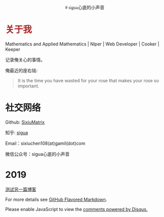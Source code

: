 <font face="FireBrick"><center># sigua心底的小声音</center></font>
  
# <font color=FireBrick>关于我</font>


Mathematics and Applied Mathematics \| Nlper \| Web Developer \| Cooker \| Keeper

记录俺关心的事情。

俺最近的座右铭:

>It is the time you have wasted for your rose that makes your rose so important.

# 社交网络

Github: [SixiuMatrix](https://github.com/IrisCSX)

知乎: [sigua](https://www.zhihu.com/people/chen-si-xiu/activities)

Email：sixiuchen108(at)gamil(dot)com

微信公众号：sigua心底的小声音

# 2019


[测试另一篇博客](https://iriscsx.github.io/sixiumatrix.github.io/CONTRIBUTING.html)


For more details see [GitHub Flavored Markdown](https://guides.github.com/features/mastering-markdown/).

<div id="disqus_thread"></div>
<script>

/**
*  RECOMMENDED CONFIGURATION VARIABLES: EDIT AND UNCOMMENT THE SECTION BELOW TO INSERT DYNAMIC VALUES FROM YOUR PLATFORM OR CMS.
*  LEARN WHY DEFINING THESE VARIABLES IS IMPORTANT: https://disqus.com/admin/universalcode/#configuration-variables*/
/*
var disqus_config = function () {
this.page.url = PAGE_URL;  // Replace PAGE_URL with your page's canonical URL variable
this.page.identifier = PAGE_IDENTIFIER; // Replace PAGE_IDENTIFIER with your page's unique identifier variable
};
*/
(function() { // DON'T EDIT BELOW THIS LINE
var d = document, s = d.createElement('script');
s.src = 'https://sixiu.disqus.com/embed.js';
s.setAttribute('data-timestamp', +new Date());
(d.head || d.body).appendChild(s);
})();
</script>
<noscript>Please enable JavaScript to view the <a href="https://disqus.com/?ref_noscript">comments powered by Disqus.</a></noscript>
